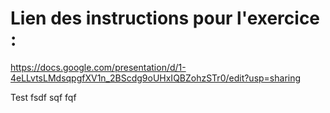 # Lien des instructions pour l'exercice : 

https://docs.google.com/presentation/d/1-4eLLvtsLMdsqpgfXV1n_2BScdg9oUHxIQBZohzSTr0/edit?usp=sharing

Test
fsdf
sqf
fqf
